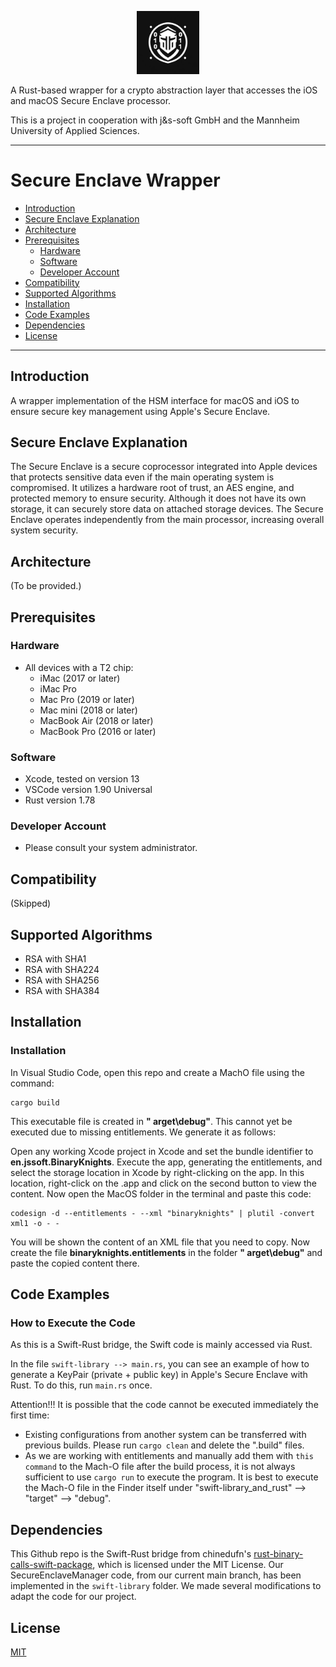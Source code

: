 
<p align=center>
    <a href="https://github.com/cep-sose2024/binary_knights/" target="_blank"><img src="pictures/logoBlack.png" style="width:20%;"></a>
</p>

A Rust-based wrapper for a crypto abstraction layer that accesses the iOS and macOS Secure Enclave processor.

This is a project in cooperation with j&s-soft GmbH and the Mannheim University of Applied Sciences.

---

# Secure Enclave Wrapper

- [Introduction](#introduction)
- [Secure Enclave Explanation](#secure-enclave-explanation)
- [Architecture](#architecture)
- [Prerequisites](#prerequisites)
    - [Hardware](#hardware)
    - [Software](#software)
    - [Developer Account](#developer-account)
- [Compatibility](#compatibility)
- [Supported Algorithms](#supported-algorithms)
- [Installation](#installation)
- [Code Examples](#code-examples)
- [Dependencies](#dependencies)
- [License](#license)

---

## Introduction
A wrapper implementation of the HSM interface for macOS and iOS to ensure secure key management using Apple's Secure Enclave.

## Secure Enclave Explanation
The Secure Enclave is a secure coprocessor integrated into Apple devices that protects sensitive data even if the main operating system is compromised. It utilizes a hardware root of trust, an AES engine, and protected memory to ensure security. Although it does not have its own storage, it can securely store data on attached storage devices. The Secure Enclave operates independently from the main processor, increasing overall system security.

## Architecture
(To be provided.)

## Prerequisites

### Hardware
- All devices with a T2 chip:
  - iMac (2017 or later)
  - iMac Pro
  - Mac Pro (2019 or later)
  - Mac mini (2018 or later)
  - MacBook Air (2018 or later)
  - MacBook Pro (2016 or later)

### Software
- Xcode, tested on version 13
- VSCode version 1.90 Universal
- Rust version 1.78

### Developer Account
- Please consult your system administrator.

## Compatibility
(Skipped)

## Supported Algorithms
- RSA with SHA1
- RSA with SHA224
- RSA with SHA256
- RSA with SHA384

## Installation
### Installation
In Visual Studio Code, open this repo and create a MachO file using the command:
```
cargo build
```
This executable file is created in **"	arget\debug"**. This cannot yet be executed due to missing entitlements. We generate it as follows:

Open any working Xcode project in Xcode and set the bundle identifier to **en.jssoft.BinaryKnights**. Execute the app, generating the entitlements, and select the storage location in Xcode by right-clicking on the app. In this location, right-click on the .app and click on the second button to view the content. Now open the MacOS folder in the terminal and paste this code:
```
codesign -d --entitlements - --xml "binaryknights" | plutil -convert xml1 -o - -
```
You will be shown the content of an XML file that you need to copy. Now create the file **binaryknights.entitlements** in the folder **"	arget\debug"** and paste the copied content there.

## Code Examples
### How to Execute the Code
As this is a Swift-Rust bridge, the Swift code is mainly accessed via Rust.

In the file `swift-library --> main.rs`, you can see an example of how to generate a KeyPair (private + public key) in Apple's Secure Enclave with Rust. To do this, run `main.rs` once.

Attention!!! It is possible that the code cannot be executed immediately the first time:
- Existing configurations from another system can be transferred with previous builds. Please run `cargo clean` and delete the ".build" files.
- As we are working with entitlements and manually add them with `this command` to the Mach-O file after the build process, it is not always sufficient to use `cargo run` to execute the program. It is best to execute the Mach-O file in the Finder itself under "swift-library_and_rust" --> "target" --> "debug".

## Dependencies
This Github repo is the Swift-Rust bridge from chinedufn's [rust-binary-calls-swift-package](https://github.com/chinedufn/swift-bridge/tree/ef01d21001914b79e0384627535098e15f87f096/examples/rust-binary-calls-swift-package), which is licensed under the MIT License. Our SecureEnclaveManager code, from our current main branch, has been implemented in the `swift-library` folder. We made several modifications to adapt the code for our project.

## License
[MIT](https://choosealicense.com/licenses/mit/)
